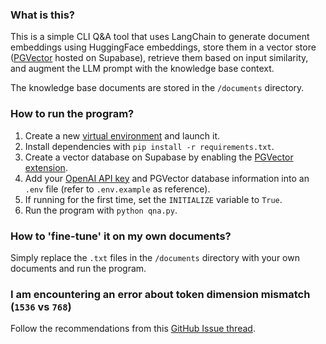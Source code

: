 ### What is this?
This is a simple CLI Q&A tool that uses LangChain to generate document embeddings using HuggingFace embeddings, store them in a vector store ([PGVector](https://python.langchain.com/en/latest/modules/indexes/vectorstores/examples/pgvector.html) hosted on Supabase), retrieve them based on input similarity, and augment the LLM prompt with the knowledge base context.

The knowledge base documents are stored in the `/documents` directory.

### How to run the program?
1. Create a new [virtual environment](https://docs.python.org/3/library/venv.html#module-venv) and launch it.
2. Install dependencies with `pip install -r requirements.txt`.
3. Create a vector database on Supabase by enabling the [PGVector extension](https://supabase.com/docs/guides/database/extensions/pgvector).
4. Add your [OpenAI API key](https://platform.openai.com/account/api-keys) and PGVector database information into an `.env` file (refer to `.env.example` as reference).
5. If running for the first time, set the `INITIALIZE` variable to `True`. 
6. Run the program with `python qna.py`.

### How to 'fine-tune' it on my own documents?
Simply replace the `.txt` files in the `/documents` directory with your own documents and run the program.

### I am encountering an error about token dimension mismatch (`1536` vs `768`)
Follow the recommendations from this [GitHub Issue thread](https://github.com/hwchase17/langchain/issues/2219).